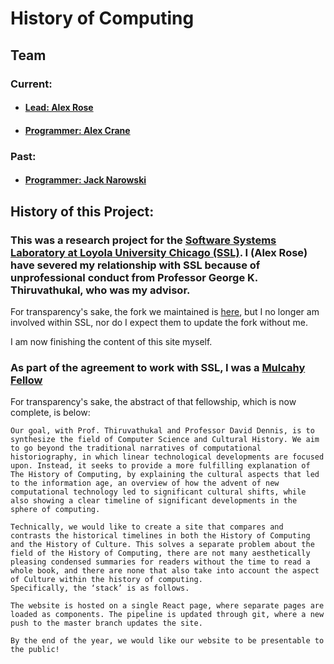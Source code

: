 # History of Computing

## Team
### Current:
* #### [Lead: Alex Rose](https://acrose99.github.io/PersonalWebsite/)
* #### [Programmer: Alex Crane](https://github.com/alexandratcrane)

### Past:
* #### [Programmer: Jack Narowski](https://github.com/JackNarowski)

## History of this Project:

### This was a research project for the [Software Systems Laboratory at Loyola University Chicago (SSL)](https://ssl.cs.luc.edu/). I (Alex Rose) have severed my relationship with SSL because of unprofessional conduct from Professor George K. Thiruvathukal, who was my advisor.

For transparency's sake, the fork we maintained is [here](https://github.com/SoftwareSystemsLaboratory/HistoryOfComputing), but I no longer am involved within SSL, nor do I expect them to update the fork without me.

I am now finishing the content of this site myself.

### As part of the agreement to work with SSL, I was a [Mulcahy Fellow](https://www.luc.edu/cas/academics_mulcahyscholarship.shtml)

For transparency's sake, the abstract of that fellowship, which is now complete, is below:

```
Our goal, with Prof. Thiruvathukal and Professor David Dennis, is to synthesize the field of Computer Science and Cultural History. We aim to go beyond the traditional narratives of computational historiography, in which linear technological developments are focused upon. Instead, it seeks to provide a more fulfilling explanation of The History of Computing, by explaining the cultural aspects that led to the information age, an overview of how the advent of new computational technology led to significant cultural shifts, while also showing a clear timeline of significant developments in the sphere of computing.
 
Technically, we would like to create a site that compares and contrasts the historical timelines in both the History of Computing and the History of Culture. This solves a separate problem about the field of the History of Computing, there are not many aesthetically pleasing condensed summaries for readers without the time to read a whole book, and there are none that also take into account the aspect of Culture within the history of computing.
Specifically, the ‘stack’ is as follows. 
 
The website is hosted on a single React page, where separate pages are loaded as components. The pipeline is updated through git, where a new push to the master branch updates the site.

By the end of the year, we would like our website to be presentable to the public!
```
